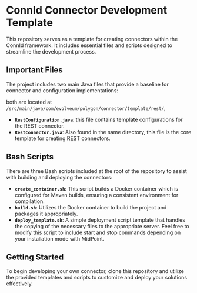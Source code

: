 # ConnId Connector Development Template

This repository serves as a template for creating connectors within the ConnId framework. It includes essential files and scripts designed to streamline the development process.

## Important Files

The project includes two main Java files that provide a baseline for connector and configuration implementations: 

both are located at `/src/main/java/com/evolveum/polygon/connector/template/rest/`,

- **`RestConfiguration.java`**:  this file contains template configurations for the REST connector.
- **`RestConnector.java`**: Also found in the same directory, this file is the core template for creating REST connectors.

## Bash Scripts

There are three Bash scripts included at the root of the repository to assist with building and deploying the connectors:

- **`create_container.sh`**: This script builds a Docker container which is configured for Maven builds, ensuring a consistent environment for compilation.
- **`build.sh`**: Utilizes the Docker container to build the project and packages it appropriately.
- **`deploy_template.sh`**: A simple deployment script template that handles the copying of the necessary files to the appropriate server. Feel free to modify this script to include start and stop commands depending on your installation mode with MidPoint.

## Getting Started

To begin developing your own connector, clone this repository and utilize the provided templates and scripts to customize and deploy your solutions effectively.
